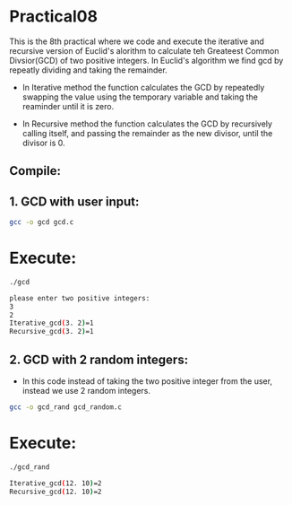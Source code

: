 # Practical08

This is the 8th practical where we code and execute the iterative and recursive version of Euclid's alorithm to calculate teh Greateest Common Divsior(GCD) of two positive integers. In Euclid's algorithm we find gcd by repeatly dividing and taking the remainder.

* In Iterative method the function calculates the GCD by repeatedly swapping the value using the temporary variable and taking the reaminder until it is zero.

* In Recursive method the function calculates the GCD by recursively calling itself, and passing the remainder as the new divisor, until the divisor is 0.

## Compile:

## 1. GCD with user input:

```bash
gcc -o gcd gcd.c

```
# Execute:

```bash
./gcd

please enter two positive integers:
3
2
Iterative_gcd(3. 2)=1
Recursive_gcd(3. 2)=1
```
## 2. GCD with 2 random integers:

* In this code instead of taking the two positive integer from the user, instead we use 2 random integers.

```bash
gcc -o gcd_rand gcd_random.c

```
# Execute:

```bash
./gcd_rand

Iterative_gcd(12. 10)=2
Recursive_gcd(12. 10)=2
```